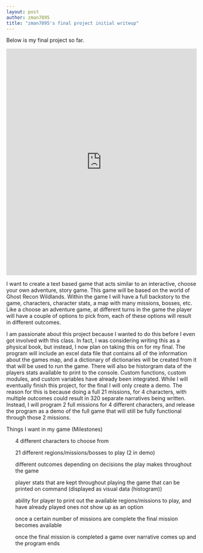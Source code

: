 ```yaml
---
layout: post
author: zman7895
title: "zman7895's final project initial writeup"
---
```


Below is my final project so far.

<iframe src="https://trinket.io/embed/python3/157fb59ea7" width="100%" height="600" frameborder="0" marginwidth="0" marginheight="0" allowfullscreen></iframe>


I want to create a text based game that acts similar to an interactive, choose your own adventure, story game. This game will be based on the world of Ghost Recon Wildlands. Within the game I will have a full backstory to the game, characters, character stats, a map with many missions, bosses, etc. Like a choose an adventure game, at different turns in the game the player will have a couple of options to pick from, each of these options will result in different outcomes.


I am passionate about this project because I wanted to do this before I even got involved with this class. In fact, I was considering writing this as a physical book, but instead, I now plan on taking this on for my final. The program will include an excel data file that contains all of the information about the games map, and a dictionary of dictionaries will be created from it that will be used to run the game. There will also be historgram data of the players stats available to print to the console. Custom functions, custom modules, and custom variables have already been integrated. While I will eventually finish this project, for the final I will only create a demo. The reason for this is because doing a full 21 missions, for 4 characters, with multiple outcomes could result in 320 separate narratives being written. Instead, I will program 2 full missions for 4 different characters, and release the program as a demo of the full game that will still be fully functional through those 2 missions.


Things I want in my game (Milestones)
<ul> 4 different characters to choose from </ul>
<ul> 21 different regions/missions/bosses to play (2 in demo) </ul>
<ul> different outcomes depending on decisions the play makes throughout the game </ul>
<ul> player stats that are kept throughout playing the game that can be printed on command (displayed as visual data (histogram)) </ul>
<ul> ability for player to print out the available regions/missions to play, and have already played ones not show up as an option </ul>
<ul> once a certain number of missions are complete the final mission becomes available </ul>
<ul> once the final mission is completed a game over narrative comes up and the program ends </ul>
